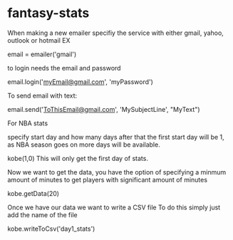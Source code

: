 # fantasy-stats

When making a new emailer 
specifiy the service with either gmail, yahoo, outlook or hotmail
EX

email = emailer('gmail')

to login needs the email and password

email.login('myEmail@gmail.com', 'myPassword')

To send email with text:

email.send('ToThisEmail@gmail.com',  'MySubjectLine', "MyText")

For NBA stats

specify start day and how many days after that 
the first start day will be 1, as NBA season goes on more days will be available.

kobe(1,0) This will only get the first day of stats.

Now we want to get the data, you have the option of specifying a minmum amount of minutes to get players with significant amount of minutes

kobe.getData(20)

Once we have our data we want to write a CSV file
To do this simply just add the name of the file

kobe.writeToCsv('day1_stats')